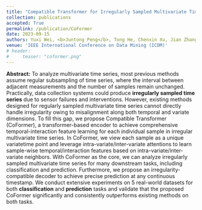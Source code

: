 ```yaml
---
title: "Compatible Transformer for Irregularly Sampled Multivariate Time Series"
collection: publications
accepted: True
permalink: /publication/CoFormer
date: 2023-09-15
authors: Yuxi Wei, <b>Juntong Peng</b>, Tong He, Chenxin Xu, Jian Zhang, Shirui Pan, and Siheng Chen
venue: 'IEEE International Conference on Data Mining (ICDM)'
# header:
#     teaser: "coformer.png"
---
```

**Abstract:**
To analyze multivariate time series, most previous methods assume regular subsampling of time series, where the interval between adjacent measurements and the number of samples remain unchanged. Practically, data collection systems could produce **irregularly sampled time series** due to sensor failures and interventions. However, existing methods designed for regularly sampled multivariate time series cannot directly handle irregularity owing to misalignment along both temporal and variate dimensions. To fill this gap, we propose Compatible Transformer (CoFormer), a transformer-based encoder to achieve comprehensive temporal-interaction feature learning for each individual sample in irregular multivariate time series. In CoFormer, we view each sample as a unique variatetime point and leverage intra-variate/inter-variate attentions to learn sample-wise temporal/interaction features based on intra-variate/inter-variate neighbors. With CoFormer as the core, we can analyze irregularly sampled multivariate time series for many downstream tasks, including classification and prediction. Furthermore, we propose an irregularity-compatible decoder to achieve precise prediction at any continuous timestamp. We conduct extensive experiments on 5 real-world datasets for both **classification** and **prediction** tasks and validate that the proposed CoFormer significantly and consistently outperforms existing methods on both tasks.

